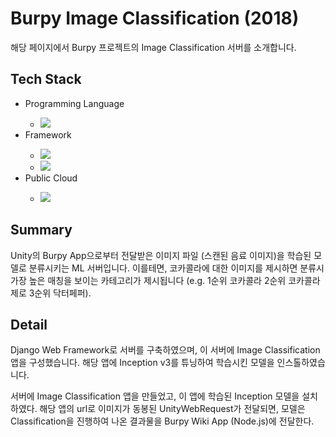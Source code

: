 <h1>Burpy Image Classification (2018)</h1>
<p>해당 페이지에서 Burpy 프로젝트의 Image Classification 서버를 소개합니다.</p>

<h2>Tech Stack</h2>
<ul>
  <li>Programming Language</li>
  <ul>
    <li><img src="https://img.shields.io/badge/Python-3766AB?style=flat-square&logo=Python&logoColor=white"/></li>
  </ul>
  <li>Framework</li>
  <ul>
    <li><img src="https://img.shields.io/badge/Django-092E20?style=flat-square&logo=Django&logoColor=white"/></li>
    <li><img src="https://img.shields.io/badge/TensorFlow-FF6F00?style=flat-square&logo=Tensorflow&logoColor=white"/></li></li>
  </ul>
  <li>Public Cloud</li>
  <ul>
    <li><img src="https://img.shields.io/badge/Heroku Free Account-430098?style=flat-square&logo=Heroku&logoColor=white"/></li></li>
  </ul>
</ul>

<h2>Summary</h2>
<p>Unity의 Burpy App으로부터 전달받은 이미지 파일 (스캔된 음료 이미지)을 학습된 모델로 분류시키는 ML 서버입니다.  이를테면, 코카콜라에 대한 이미지를 제시하면 분류시 가장 높은 매칭을 보이는 카테고리가 제시됩니다 (e.g. 1순위 코카콜라 2순위 코카콜라 제로 3순위 닥터페퍼).</p>

<h2>Detail</h2>
<p>Django Web Framework로 서버를 구축하였으며, 이 서버에 Image Classification 앱을 구성했습니다.
해당 앱에 Inception v3를 튜닝하여 학습시킨 모델을 인스톨하였습니다.</p>

서버에 Image Classification 앱을 만들었고, 이 앱에 학습된 Inception 모델을 설치하였다.
해당 앱의 url로 이미지가 동봉된 UnityWebRequest가 전달되면, 모델은 Classification을 진행하여 나온 결과물을 Burpy Wiki App (Node.js)에 전달한다.

